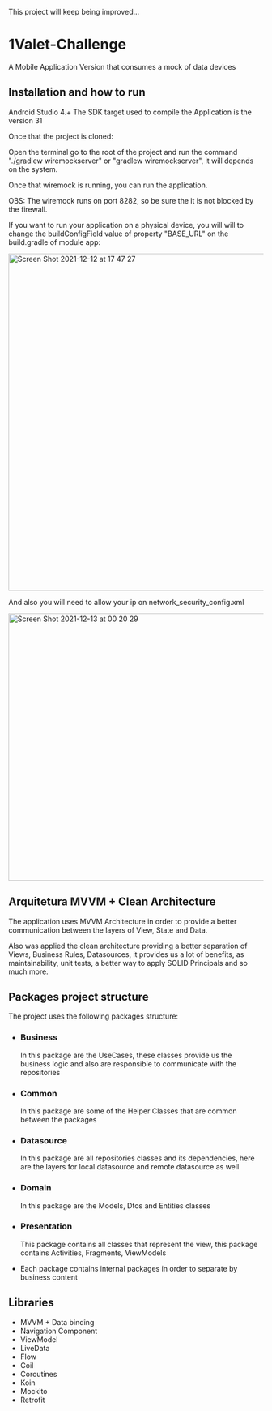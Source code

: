 
This project will keep being improved...

# 1Valet-Challenge
A  Mobile Application Version that consumes a mock of data devices

## Installation and how to run

Android Studio 4.+ 
The SDK target used to compile the Application is the version 31

Once that the project is cloned:

Open the terminal go to the root of the project and run the command "./gradlew wiremockserver" or "gradlew wiremockserver", it will depends on the system.

Once that wiremock is running, you can run the application.

OBS: The wiremock runs on port 8282, so be sure the it is not blocked by the firewall. 

If you want to run your application on a physical device, you will will to change the buildConfigField value of property "BASE_URL" on the build.gradle of module app:

<img width="665" alt="Screen Shot 2021-12-12 at 17 47 27" src="https://user-images.githubusercontent.com/8905885/145729035-6c87e9a6-020a-4daa-9f71-682779c7de1d.png">

And also you will need to allow your ip on network_security_config.xml

<img width="527" alt="Screen Shot 2021-12-13 at 00 20 29" src="https://user-images.githubusercontent.com/8905885/145747270-65f67609-57e2-4448-a008-e7e070057f0b.png">

## Arquitetura MVVM + Clean Architecture

The application uses MVVM Architecture in order to provide a better communication between the layers of View, State and Data.

Also was applied the clean architecture providing a better separation of Views, Business Rules, Datasources, it provides us a lot of benefits, as maintainability, unit tests, a better way to apply SOLID Principals and so much more.

## Packages project structure

The project uses the following packages structure:

- ### Business
  In this package are the UseCases, these classes provide us the business logic and also are responsible to communicate with the repositories
  
- ### Common
  In this package are some of the Helper Classes that are common between the packages

- ### Datasource
  In this package are all repositories classes and its dependencies, here are the layers for local datasource and remote datasource as well

- ### Domain
  In this package are the Models, Dtos and Entities classes

- ### Presentation
  This package contains all classes that represent the view, this package contains Activities, Fragments, ViewModels

* Each package contains internal packages in order to separate by business content

## Libraries

- MVVM + Data binding
- Navigation Component
- ViewModel
- LiveData
- Flow
- Coil
- Coroutines
- Koin
- Mockito
- Retrofit


